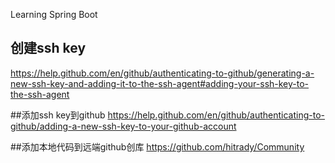 Learning Spring Boot
## 创建ssh key
https://help.github.com/en/github/authenticating-to-github/generating-a-new-ssh-key-and-adding-it-to-the-ssh-agent#adding-your-ssh-key-to-the-ssh-agent

##添加ssh key到github
https://help.github.com/en/github/authenticating-to-github/adding-a-new-ssh-key-to-your-github-account

##添加本地代码到远端github创库
https://github.com/hitrady/Community